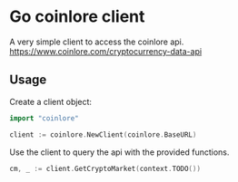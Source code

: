 # Go coinlore client

A very simple client to access the coinlore api.
https://www.coinlore.com/cryptocurrency-data-api

## Usage

Create a client object:
```go
import "coinlore"

client := coinlore.NewClient(coinlore.BaseURL)
```

Use the client to query the api with the provided functions.

```go
cm, _ := client.GetCryptoMarket(context.TODO())
```